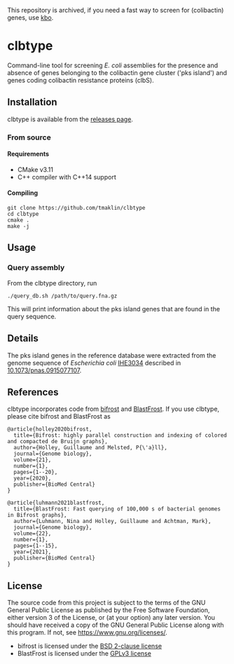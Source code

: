 This repository is archived, if you need a fast way to screen for (colibactin) genes, use [kbo](https://github.com/tmaklin/kbo).

# clbtype

Command-line tool for screening _E. coli_ assemblies for the presence
and absence of genes belonging to the colibactin gene cluster ('pks
island') and genes coding colibactin resistance proteins (clbS).

## Installation
clbtype is available from the [releases page](https://github.com/tmaklin/clbtype/releases).

### From source
#### Requirements
- CMake v3.11
- C++ compiler with C++14 support
#### Compiling
```
git clone https://github.com/tmaklin/clbtype
cd clbtype
cmake .
make -j
```

## Usage
### Query assembly
From the clbtype directory, run
```
./query_db.sh /path/to/query.fna.gz
```
This will print information about the pks island genes that are found in the query sequence.

## Details
The pks island genes in the reference database were extracted from the
genome sequence of _Escherichia coli_
[IHE3034](https://www.ebi.ac.uk/ena/browser/view/GCA_000025745.1)
described in
[10.1073/pnas.0915077107](https://www.pnas.org/doi/full/10.1073/pnas.0915077107).

## References
clbtype incorporates code from [bifrost](https://github.com/pmelsted/bifrost)
and [BlastFrost](https://github.com/nluhmann/BlastFrost). If you use
clbtype, please cite bifrost and BlastFrost as
```
@article{holley2020bifrost,
  title={Bifrost: highly parallel construction and indexing of colored and compacted de Bruijn graphs},
  author={Holley, Guillaume and Melsted, P{\'a}ll},
  journal={Genome biology},
  volume={21},
  number={1},
  pages={1--20},
  year={2020},
  publisher={BioMed Central}
}

@article{luhmann2021blastfrost,
  title={BlastFrost: Fast querying of 100,000 s of bacterial genomes in Bifrost graphs},
  author={Luhmann, Nina and Holley, Guillaume and Achtman, Mark},
  journal={Genome biology},
  volume={22},
  number={1},
  pages={1--15},
  year={2021},
  publisher={BioMed Central}
}
```

## License
The source code from this project is subject to the terms of the GNU
General Public License as published by the Free Software Foundation,
either version 3 of the License, or (at your option) any later
version. You should have received a copy of the GNU General Public
License along with this program. If not, see
<https://www.gnu.org/licenses/>.

- bifrost is licensed under the [BSD 2-clause license](https://github.com/pmelsted/bifrost/blob/v1.0.6.4/LICENSE])
- BlastFrost is licensed under the [GPLv3 license](https://github.com/nluhmann/BlastFrost/blob/master/LICENSE)
